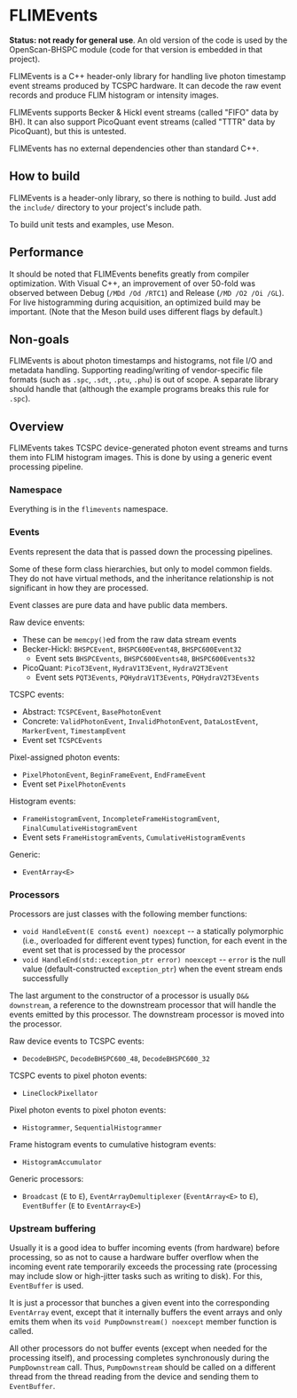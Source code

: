 # FLIMEvents

**Status: not ready for general use**. An old version of the code is used by
the OpenScan-BHSPC module (code for that version is embedded in that project).

FLIMEvents is a C++ header-only library for handling live photon timestamp
event streams produced by TCSPC hardware. It can decode the raw event records
and produce FLIM histogram or intensity images.

FLIMEvents supports Becker & Hickl event streams (called "FIFO" data by BH). It
can also support PicoQuant event streams (called "TTTR" data by PicoQuant), but
this is untested.

FLIMEvents has no external dependencies other than standard C++.

## How to build

FLIMEvents is a header-only library, so there is nothing to build. Just add the
`include/` directory to your project's include path.

To build unit tests and examples, use Meson.

## Performance

It should be noted that FLIMEvents benefits greatly from compiler optimization.
With Visual C++, an improvement of over 50-fold was observed between Debug
(`/MDd /Od /RTC1`) and Release (`/MD /O2 /Oi /GL`). For live histogramming
during acquisition, an optimized build may be important. (Note that the Meson
build uses different flags by default.)

## Non-goals

FLIMEvents is about photon timestamps and histograms, not file I/O and metadata
handling. Supporting reading/writing of vendor-specific file formats (such as
`.spc`, `.sdt`, `.ptu`, `.phu`) is out of scope. A separate library should
handle that (although the example programs breaks this rule for `.spc`).

## Overview

FLIMEvents takes TCSPC device-generated photon event streams and turns them
into FLIM histogram images. This is done by using a generic event processing
pipeline.

### Namespace

Everything is in the `flimevents` namespace.

### Events

Events represent the data that is passed down the processing pipelines.

Some of these form class hierarchies, but only to model common fields. They do
not have virtual methods, and the inheritance relationship is not significant
in how they are processed.

Event classes are pure data and have public data members.

Raw device envents:

- These can be `memcpy()`ed from the raw data stream events
- Becker-Hickl: `BHSPCEvent`, `BHSPC600Event48`, `BHSPC600Event32`
  - Event sets `BHSPCEvents`, `BHSPC600Events48`, `BHSPC600Events32`
- PicoQuant: `PicoT3Event`, `HydraV1T3Event`, `HydraV2T3Event`
  - Event sets `PQT3Events`, `PQHydraV1T3Events`, `PQHydraV2T3Events`

TCSPC events:

- Abstract: `TCSPCEvent`, `BasePhotonEvent`
- Concrete: `ValidPhotonEvent`, `InvalidPhotonEvent`, `DataLostEvent`,
  `MarkerEvent`, `TimestampEvent`
- Event set `TCSPCEvents`

Pixel-assigned photon events:

- `PixelPhotonEvent`, `BeginFrameEvent`, `EndFrameEvent`
- Event set `PixelPhotonEvents`

Histogram events:

- `FrameHistogramEvent`, `IncompleteFrameHistogramEvent`,
  `FinalCumulativeHistogramEvent`
- Event sets `FrameHistogramEvents`, `CumulativeHistogramEvents`

Generic:

- `EventArray<E>`

### Processors

Processors are just classes with the following member functions:

- `void HandleEvent(E const& event) noexcept` -- a statically polymorphic
  (i.e., overloaded for different event types) function, for each event in the
  event set that is processed by the processor
- `void HandleEnd(std::exception_ptr error) noexcept` -- `error` is the null
  value (default-constructed `exception_ptr`) when the event stream ends
  successfully

The last argument to the constructor of a processor is usually `D&&
downstream`, a reference to the downstream processor that will handle the
events emitted by this processor. The downstream processor is moved into the
processor.

Raw device events to TCSPC events:

- `DecodeBHSPC`, `DecodeBHSPC600_48`, `DecodeBHSPC600_32`

TCSPC events to pixel photon events:

- `LineClockPixellator`

Pixel photon events to pixel photon events:

- `Histogrammer`, `SequentialHistogrammer`

Frame histogram events to cumulative histogram events:

- `HistogramAccumulator`

Generic processors:

- `Broadcast` (`E` to `E`), `EventArrayDemultiplexer` (`EventArray<E>` to `E`),
  `EventBuffer` (`E` to `EventArray<E>`)

### Upstream buffering

Usually it is a good idea to buffer incoming events (from hardware) before
processing, so as not to cause a hardware buffer overflow when the incoming
event rate temporarily exceeds the processing rate (processing may include slow
or high-jitter tasks such as writing to disk). For this, `EventBuffer` is used.

It is just a processor that bunches a given event into the corresponding
`EventArray` event, except that it internally buffers the event arrays and only
emits them when its `void PumpDownstream() noexcept` member function is called.

All other processors do not buffer events (except when needed for the
processing itself), and processing completes synchronously during the
`PumpDownstream` call. Thus, `PumpDownstream` should be called on a different
thread from the thread reading from the device and sending them to
`EventBuffer`.

